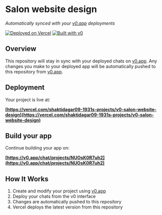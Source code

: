 # Salon website design

*Automatically synced with your [v0.app](https://v0.app) deployments*

[![Deployed on Vercel](https://img.shields.io/badge/Deployed%20on-Vercel-black?style=for-the-badge&logo=vercel)](https://vercel.com/shaktidagar09-1931s-projects/v0-salon-website-design)
[![Built with v0](https://img.shields.io/badge/Built%20with-v0.app-black?style=for-the-badge)](https://v0.app/chat/projects/NUOsK0R7uh2)

## Overview

This repository will stay in sync with your deployed chats on [v0.app](https://v0.app).
Any changes you make to your deployed app will be automatically pushed to this repository from [v0.app](https://v0.app).

## Deployment

Your project is live at:

**[https://vercel.com/shaktidagar09-1931s-projects/v0-salon-website-design](https://vercel.com/shaktidagar09-1931s-projects/v0-salon-website-design)**

## Build your app

Continue building your app on:

**[https://v0.app/chat/projects/NUOsK0R7uh2](https://v0.app/chat/projects/NUOsK0R7uh2)**

## How It Works

1. Create and modify your project using [v0.app](https://v0.app)
2. Deploy your chats from the v0 interface
3. Changes are automatically pushed to this repository
4. Vercel deploys the latest version from this repository
